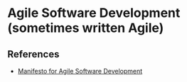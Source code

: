 # Agile Software Development (sometimes written Agile)

<!--
https://www.linkedin.com/learning/devops-foundations-lean-and-agile/lean-and-agile-in-devops-3

https://www.linkedin.com/learning/agile-software-development/the-agile-approach
https://www.linkedin.com/learning/agile-software-development-scrum-for-developers/scrum-for-agile-software-development
https://www.linkedin.com/learning/agile-software-development-remote-teams/remote-first-culture-for-agile-teams
https://www.linkedin.com/learning/agile-software-development-transforming-your-organization/ignite-your-teams-with-agile
https://www.linkedin.com/learning/agile-software-development-clean-coding-practices/write-code-for-humans-not-machines
https://www.linkedin.com/learning/agile-software-development-creating-an-agile-culture/create-an-agile-culture
https://www.linkedin.com/learning/agile-software-development-kanban-for-developers/putting-kanban-to-work-in-your-development-team
https://www.linkedin.com/learning/agile-software-development-code-quality/why-code-quality-is-important
https://www.linkedin.com/learning/agile-software-development-cloud-architecture/agility-and-cloud-computing
https://www.linkedin.com/learning/agile-software-development-dealing-with-legacy-code-and-technical-debt/embrace-the-legacy-and-tackle-the-debt
https://www.linkedin.com/learning/agile-software-development-refactoring/refactoring-for-better-code
https://www.linkedin.com/learning/agile-software-development-pair-and-mob-programming/get-your-teams-coding-together

https://www.linkedin.com/learning/how-to-fix-bad-agile/fixing-bad-agile
https://www.linkedin.com/learning/lean-software-development/delivering-value-quickly-and-sustainably
https://www.linkedin.com/learning/agile-development-practices/welcome
https://www.linkedin.com/learning/agile-project-management-comparing-agile-tools/explore-agile-tool-options-for-your-projects
https://www.linkedin.com/learning/agile-testing-2/uplevel-with-agile-testing
-->

## References

- [Manifesto for Agile Software Development](https://agilemanifesto.org/)

